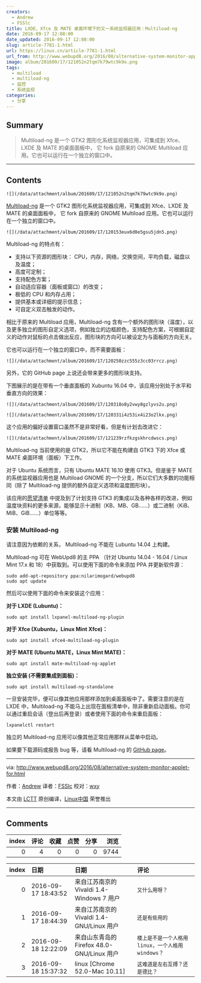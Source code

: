```yaml
---
creators:
  - Andrew
  - FSSlc
title: LXDE、Xfce 及 MATE 桌面环境下的又一系统监视器应用：Multiload-ng
date: 2016-09-17 12:08:00
date_updated: 2016-09-17 12:08:00
slug: article-7781-1.html
url: https://linux.cn/article-7781-1.html
url_from: http://www.webupd8.org/2016/08/alternative-system-monitor-applet-for.html
image: album/201609/17/121052n2tqm7k79wtc9k9o.png
tags:
  - multiload
  - multiload-ng
  - 监控
  - 系统监视
categories:
  - 分享
---
```


## Summary

> Multiload-ng 是一个 GTK2 图形化系统监视器应用，可集成到 Xfce、LXDE 及 MATE 的桌面面板中， 它 fork 自原来的 GNOME Multiload 应用。它也可以运行在一个独立的窗口中。

***

<!-- more -->

## Contents

`![](/data/attachment/album/201609/17/121052n2tqm7k79wtc9k9o.png)`

[Multiload-ng](https://github.com/udda/multiload-ng) 是一个 GTK2 图形化系统监视器应用，可集成到 Xfce、LXDE 及 MATE 的桌面面板中， 它 fork 自原来的 GNOME Multiload 应用。它也可以运行在一个独立的窗口中。

`![](/data/attachment/album/201609/17/120153eux6d0e5gsu5jdn5.png)`

Multiload-ng 的特点有：

* 支持以下资源的图形块： CPU，内存，网络，交换空间，平均负载，磁盘以及温度；
* 高度可定制；
* 支持配色方案；
* 自动适应容器（面板或窗口）的改变；
* 极低的 CPU 和内存占用；
* 提供基本或详细的提示信息；
* 可自定义双击触发的动作。

相比于原来的 Multiload 应用，Multiload-ng 含有一个额外的图形块（温度），以及更多独立的图形自定义选项，例如独立的边框颜色，支持配色方案，可根据自定义的动作对鼠标的点击做出反应，图形块的方向可以被设定为与面板的方向无关。

它也可以运行在一个独立的窗口中，而不需要面板：

`![](/data/attachment/album/201609/17/120250zzc555z3cc03rrcz.png)`

另外，它的 GitHub page 上说还会带来更多的图形块支持。

下图展示的是在带有一个垂直面板的 Xubuntu 16.04 中，该应用分别处于水平和垂直方向的效果：

`![](/data/attachment/album/201609/17/120318o8y2vwy8gzlyvs2u.png)`

`![](/data/attachment/album/201609/17/120331i4z53ix4i23o2lkx.png)`

这个应用的偏好设置窗口虽然不是非常好看，但是有计划去改进它：

`![](/data/attachment/album/201609/17/121239rzfkzgskhrcdwscs.png)`

Multiload-ng 当前使用的是 GTK2，所以它不能在构建自 GTK3 下的 Xfce 或 MATE 桌面环境（面板）下工作。

对于 Ubuntu 系统而言，只有 Ubuntu MATE 16.10 使用 GTK3。但是鉴于 MATE 的系统监视器应用也是 Multiload GNOME 的一个分支，所以它们大多数的功能相同（除了 Multiload-ng 提供的额外自定义选项和温度图形块）。

该应用的[愿望清单](https://github.com/udda/multiload-ng/wiki/Wishlist) 中提及到了计划支持 GTK3 的集成以及各种各样的改进，例如温度块资料的更多来源，能够显示十进制（KB、MB、GB……）或二进制（KiB、MiB、GiB……）单位等等。

### 安装 Multiload-ng

请注意因为依赖的关系， Multiload-ng 不能在 Lubuntu 14.04 上构建。

Multiload-ng 可在 WebUpd8 的主 PPA （针对 Ubuntu 14.04 - 16.04 / Linux Mint 17.x 和 18）中获取到。可以使用下面的命令来添加 PPA 并更新软件源：

```shell
sudo add-apt-repository ppa:nilarimogard/webupd8
sudo apt update
```

然后可以使用下面的命令来安装这个应用：

**对于 LXDE (Lubuntu)：**

```shell
sudo apt install lxpanel-multiload-ng-plugin
```

**对于 Xfce (Xubuntu，Linux Mint Xfce)：**

```shell
sudo apt install xfce4-multiload-ng-plugin
```

**对于 MATE (Ubuntu MATE，Linux Mint MATE)：**

```shell
sudo apt install mate-multiload-ng-applet
```

**独立安装 (不需要集成到面板)：**

```shell
sudo apt install multiload-ng-standalone
```

一旦安装完毕，便可以像其他应用那样添加到桌面面板中了。需要注意的是在 LXDE 中，Multiload-ng 不能马上出现在面板清单中，除非重新启动面板。你可以通过重启会话（登出后再登录）或者使用下面的命令来重启面板：

```shell
lxpanelctl restart
```

独立的 Multiload-ng 应用可以像其他正常应用那样从菜单中启动。

如果要下载源码或报告 bug 等，请看 Multiload-ng 的 [GitHub page](https://github.com/udda/multiload-ng)。

---

via: <http://www.webupd8.org/2016/08/alternative-system-monitor-applet-for.html>

作者：[Andrew](http://www.webupd8.org/p/about.html) 译者：[FSSlc](https://github.com/FSSlc) 校对：[wxy](https://github.com/wxy)

本文由 [LCTT](https://github.com/LCTT/TranslateProject) 原创编译，[Linux中国](https://linux.cn/) 荣誉推出

***

## Comments


|   index |   评论 |   收藏 |   点赞 |   分享 |   浏览 |
|--------:|-------:|-------:|-------:|-------:|-------:|
|       0 |      4 |      0 |      0 |      0 |   9744 |

|   index | 日期                | 日期                                       | 评论                                               |
|--------:|:--------------------|:-------------------------------------------|:---------------------------------------------------|
|       0 | 2016-09-17 18:43:52 | 来自江苏南京的 Vivaldi 1.4-Windows 7 用户  | `又什么用呀？`                                     |
|       1 | 2016-09-17 18:44:39 | 来自江苏南京的 Vivaldi 1.4-GNU/Linux 用户  | `还是有些用的`                                     |
|       2 | 2016-09-18 12:22:09 | 来自山东青岛的 Firefox 48.0-GNU/Linux 用户 | `楼上是不是一个人格用 linux，一个人格用 windows？` |
|       3 | 2016-09-18 15:37:32 | linux [Chrome 52.0-Mac 10.11]              | `这难道是左右互搏？还是德比？`                     |
